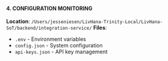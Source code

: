 #### 4. CONFIGURATION MONITORING
**Location**: `/Users/jesseniesen/LivHana-Trinity-Local/LivHana-SoT/backend/integration-service/`
**Files**:
- `.env` - Environment variables
- `config.json` - System configuration
- `api-keys.json` - API key management
